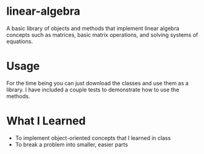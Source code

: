 # linear-algebra 
A basic library of objects and methods that implement linear algebra concepts such as matrices, basic matrix operations, and solving systems of equations. 
# Usage 
For the time being you can just download the classes and use them as a library. I have included a couple tests to demonstrate how to use the methods. 
# What I Learned
* To implement object-oriented concepts that I learned in class
* To break a problem into smaller, easier parts